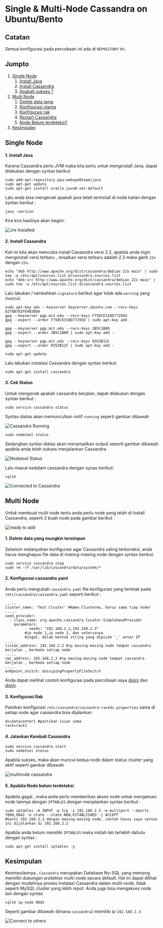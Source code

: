 # Single & Multi-Node Cassandra on Ubuntu/Bento

## Catatan
Semua konfigurasi pada percobaan ini ada di `REPOSITORY` ini. 

## Jumpto
1. [Single Node](#single-node)
    1. [Install Java](#1-install-java)
    2. [Install Cassandra](#2-install-cassandra)
    3. [Apakah sukses ?](#3-cek-status)
2. [Multi Node](#multi-node)
    1. [Delete data lama](#1-delete-data-yang-mungkin-tersimpan)
    2. [Konfigurasi utama](#2-konfigurasi-cassandra-yaml)
    3. [Konfigurasi rak](#3-konfigurasi-rak)
    4. [Restart Cassandra](#4-jalankan-kembali-cassandra)
    5. [Node Belum terdeteksi?](#5-apabila-node-belum-terdeteksi)
3. [Kesimpulan](#kesimpulan)
    
## Single Node
#### 1. Install Java
Karena Cassandra perlu JVM maka kita perlu untuk menginstall Java, dapat dilakukan dengan syntax berikut
```
sudo add-apt-repository ppa:webupd8team/java
sudo apt-get update
sudo apt-get install oracle-java8-set-default
```
Lalu anda bisa mengecek apakah java telah terinstall di node kalian dengan syntax berikut :
```
java -version
```
Kira kira hasilnya akan begini:

![Jre Installed](https://github.com/abaar/cassandra/blob/master/screenshoot/jre%20installed.PNG)


#### 2. Install Cassandra
Kali ini kita akan mencoba install Cassandra versi 2.2, apabila anda ingin menginstall versi terbaru , misalkan versi terbaru adalah 2.3 maka ganti `22x` dengan `23x`.
```
echo "deb http://www.apache.org/dist/cassandra/debian 22x main" | sudo tee -a /etc/apt/sources.list.d/cassandra.sources.list
echo "deb-src http://www.apache.org/dist/cassandra/debian 22x main" | sudo tee -a /etc/apt/sources.list.d/cassandra.sources.list
```
Lalu lakukan / tambahkan `signature` berikut agar tidak ada `warning` yang muncul.
```
sudo apt-key adv --keyserver keyserver.ubuntu.com --recv-keys A278B781FE4B2BDA
gpg --keyserver pgp.mit.edu --recv-keys F758CE318D77295D
gpg --export --armor F758CE318D77295D | sudo apt-key add -

gpg --keyserver pgp.mit.edu --recv-keys 2B5C1B00
gpg --export --armor 2B5C1B00 | sudo apt-key add -

gpg --keyserver pgp.mit.edu --recv-keys 0353B12C
gpg --export --armor 0353B12C | sudo apt-key add -

sudo apt-get update
```
Lalu lakukan instalasi Cassandra dengan syntax berikut
```
sudo apt-get install cassandra
```

#### 3. Cek Status
Untuk mengecek apakah cassandra berjalan, dapat dilakukan dengan syntax berikut :
```
sudo service cassandra status
```
Syntax diatas akan memunculkan notif `running` seperti gambar dibawah

![Cassandra Running](https://github.com/abaar/cassandra/blob/master/screenshoot/cassandra%20running.PNG)

```
sudo nodetool status
```
Sedangkan syntax diatas akan menampilkan output seperti gambar dibawah apabila anda telah sukses menjalankan Cassandra

![Nodetool Status](https://github.com/abaar/cassandra/blob/master/screenshoot/cassandra%20nodetool-connected.PNG)

Lalu masuk kedalam cassandra dengan synax berikut:
```
cqlsh
```

![Connected to Cassandra](https://github.com/abaar/cassandra/blob/master/screenshoot/cassandra%20cluster-connected.PNG)


## Multi Node
Untuk membuat multi node tentu anda perlu node yang telah di install Cassandra, seperti 2 buah node pada gambar berikut :

![ready to add](https://github.com/abaar/cassandra/blob/master/screenshoot/ready-to-add.PNG)

#### 1. Delete data yang mungkin tersimpan
Sebelum melanjutkan konfigurasi agar Cassandra saling terkoneksi, anda harus menghapus file data di masing-masing node dengan syntax berikut:
```
sudo service cassandra stop
sudo rm -rf /var/lib/cassandra/data/system/*
```

#### 2. Konfigurasi cassandra yaml
Anda perlu mengubah `cassandra.yaml` file konfigurasi yang terletak pada `/etc/cassandra/cassandra.yaml` seperti berikut :
```
.....
cluster_name: 'Test Cluster' #Nama Clustermu, harus sama tiap node!
.....
seed_provider:
  - class_name: org.apache.cassandra.locator.SimpleSeedProvider
    parameters:
         - seeds: "192.168.2.2,192.168.2.3"
         #ip node 1,ip node 2, dan seterusnya
         #ingat, dalam bentuk string yang dipisah ',' antar IP
.....
listen_address: 192.168.2.2 #ip masing-masing node tempat cassandra berjalan , berbeda setiap node
.....
rpc_address: 192.168.2.2 #ip masing-masing node tempat cassandra berjalan , berbeda setiap node
.....
endpoint_snitch: GossipingPropertyFileSnitch
```
Anda dapat melihat contoh konfigurasi pada percobaan saya [disini](https://github.com/abaar/cassandra/blob/master/cassandra.yml) dan [disini](https://github.com/abaar/cassandra/blob/master/cassandra2.yml).

#### 3. Konfigurasi Rak
Pastikan konfigurasi `/etc/cassandra/cassandra-rackdc.properties`  sama di setiap node agar cassandra bisa dijalankan
```
dc=datacenter1 #pastikan isian sama
rack=rack1
```

#### 4. Jalankan Kembali Cassandra
````
sudo service cassandra start
sudo nodetool status
````
Apabila sukses, maka akan muncul kedua node dalam status cluster yang aktif seperti gambar dibawah

![multinode cassandra](https://github.com/abaar/cassandra/blob/master/screenshoot/multinode%20succeed.PNG)

#### 5. Apabila Node belum terdeteksi
Apabila gagal , maka anda perlu memberikan akses node untuk mengakses node lainnya dengan `IPTABLES` dengan menjalankan syntax berikut :
```
sudo iptables -A INPUT -p tcp -s 192.168.2.3 -m multiport --dports 7000,9042 -m state --state NEW,ESTABLISHED -j ACCEPT
#Ganti 192.168.2.3 dengan masing-masing node, contoh kasus saya syntax ini dijalankan di 192.168.2.2
```
Apabila anda belum memiliki `IPTABLES` maka install-lah terlebih dahulu dengan syntax :
```
sudo apt-get install iptables -y
```

## Kesimpulan
Kesimpulannya , `Cassandra` merupakan Database No-SQL yang memang memiliki dukungan arsitektur multi-node secara default. Hal ini dapat dilihat dengan mudahnya proses instalasi Cassandra dalam multi-node, tidak seperti MySQL cluster yang lebih _repot_. Anda juga bisa mengakses node lain dengan syntax
```
cqlsh ip-node 9042
```
Seperti gambar dibawah dimana `cassandra2` memiliki ip `192.168.2.3`

![Connect to others](https://github.com/abaar/cassandra/blob/master/screenshoot/connected-cqlsh.PNG)
